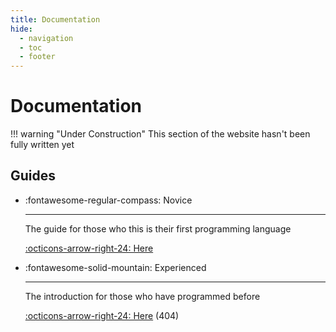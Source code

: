 ```yaml
---
title: Documentation
hide:
  - navigation
  - toc
  - footer
---
```



# Documentation

!!! warning "Under Construction"
    This section of the website hasn't been fully written yet

## Guides

<div class="card-grid project" actionable markdown>

- :fontawesome-regular-compass: Novice
  
    ---

    The guide for those who this is their first programming language

    [:octicons-arrow-right-24: Here](/guide/variables/)

- :fontawesome-solid-mountain: Experienced
  
    ---

    The introduction for those who have programmed before

    [:octicons-arrow-right-24: Here](/404) (404)

</div>